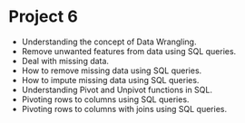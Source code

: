 # Project 6 

- Understanding the concept of Data Wrangling.
- Remove unwanted features from data using SQL queries.
- Deal with missing data.
- How to remove missing data using SQL queries.
- How to impute missing data using SQL queries.
- Understanding Pivot and Unpivot functions in SQL.
- Pivoting rows to columns using SQL queries.
- Pivoting rows to columns with joins using SQL queries.
